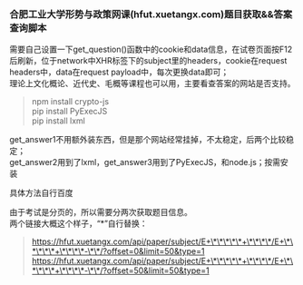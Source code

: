 ### 合肥工业大学形势与政策网课(hfut.xuetangx.com)题目获取&&答案查询脚本  
  
需要自己设置一下get_question()函数中的cookie和data信息，在试卷页面按F12后刷新，位于network中XHR标签下的subject里的headers，cookie在request headers中，data在request payload中，每次更换data即可；  
理论上文化概论、近代史、毛概等课程也可以用，主要看查答案的网站是否支持。


>npm install crypto-js  
pip install PyExecJS  
pip install lxml  

get_answer1不用额外装东西，但是那个网站经常挂掉，不太稳定，后两个比较稳定；  
get_answer2用到了lxml，get_answer3用到了PyExecJS，和node.js；按需安装  

具体方法自行百度

由于考试是分页的，所以需要分两次获取题目信息。  
两个链接大概这个样子，“\*”自行替换：
>https://hfut.xuetangx.com/api/paper/subject/E+\*\*\*\*\*+\*\*\*\*/E+\*\*\*\*\*+\*\*\*\*-\*\*/?offset=0&limit=50&type=1
https://hfut.xuetangx.com/api/paper/subject/E+\*\*\*\*\*+\*\*\*\*/E+\*\*\*\*\*+\*\*\*\*-\*\*/?offset=50&limit=50&type=1
